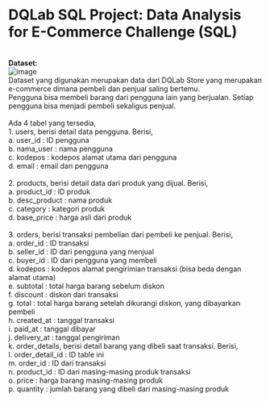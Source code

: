 # DQLab SQL Project: Data Analysis for E-Commerce Challenge (SQL)
<br>**Dataset:**
<br> ![image](https://github.com/user-attachments/assets/49607237-d615-4351-9f0d-8e77604cbda2)
<br>Dataset yang digunakan merupakan data dari DQLab Store yang merupakan e-commerce dimana pembeli dan penjual saling bertemu. 
<br>Pengguna bisa membeli barang dari pengguna lain yang berjualan. Setiap pengguna bisa menjadi pembeli sekaligus penjual.
<br>
<br>Ada 4 tabel yang tersedia,
<br> 1. users, berisi detail data pengguna. Berisi,
<br>    a. user_id : ID pengguna
<br>    b. nama_user : nama pengguna
<br>    c. kodepos : kodepos alamat utama dari pengguna
<br>    d. email : email dari pengguna
<br>
<br> 2. products, berisi detail data dari produk yang dijual. Berisi,
<br>    a. product_id : ID produk
<br>    b. desc_product : nama produk
<br>    c. category : kategori produk
<br>    d. base_price : harga asli dari produk
<br>
<br> 3. orders, berisi transaksi pembelian dari pembeli ke penjual. Berisi,
<br>    a. order_id : ID transaksi
<br>    b. seller_id : ID dari pengguna yang menjual
<br>    c. buyer_id : ID dari pengguna yang membeli
<br>    d. kodepos : kodepos alamat pengirimian transaksi (bisa beda dengan alamat utama)
<br>    e. subtotal : total harga barang sebelum diskon
<br>    f. discount : diskon dari transaksi
<br>    g. total : total harga barang setelah dikurangi diskon, yang dibayarkan pembeli
<br>    h. created_at : tanggal transaksi
<br>    i. paid_at : tanggal dibayar
<br>    j. delivery_at : tanggal pengiriman
<br>    k. order_details, berisi detail barang yang dibeli saat transaksi. Berisi,
<br>    l. order_detail_id : ID table ini
<br>    m. order_id : ID dari transaksi
<br>    n. product_id : ID dari masing-masing produk transaksi
<br>    o. price : harga barang masing-masing produk
<br>    p. quantity : jumlah barang yang dibeli dari masing-masing produk
